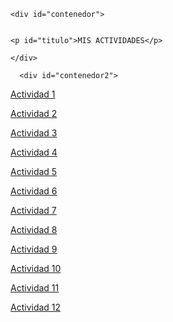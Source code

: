 
<html lang="en" dir="ltr">
  <head>
  <meta charset="utf-8">
  <meta lang="es">
  <meta author="Mario">
  <meta name="viewport" content="width=device-width, initial-scale=1.0">
  <link rel="stylesheet" media="only screen and (max-width: 424px)" href="mobil.css">
  <link rel="stylesheet" media="only screen and (min-width: 425px) and (max-width: 1068px)" href="tablet.css">
  <link rel="stylesheet" media="only screen and (min-width: 1068px)" href="pc.css">
  </head>
  <body>


    <div id="contenedor">


    <p id="titulo">MIS ACTIVIDADES</p>

    </div>

      <div id="contenedor2">

<div id="cuadro1" class="texto"><p class="txt"><a href="index1.html">Actividad 1</p></div></a>

<div id="cuadro2" class="texto"><p class="txt"><a href="index2.html">Actividad 2</p></div></a>

<div id="cuadro3" class="texto"><p class="txt"><a href="index3.html">Actividad 3</p></div></a>

<div id="cuadro4" class="texto"><p class="txt"><a href="index4.html">Actividad 4</p></div></a>

<div id="cuadro5" class="texto"><p class="txt"><a href="index5.html">Actividad 5</p></div></a>

<div id="cuadro6" class="texto"><p class="txt"><a href="index6.html">Actividad 6</p></div></a>

<div id="cuadro7" class="texto"><p class="txt"><a href="index7.html">Actividad 7</p></div></a>

<div id="cuadro8" class="texto"><p class="txt"><a href="index8.html">Actividad 8</p></div></a>

<div id="cuadro9" class="texto"><p class="txt"><a href="index9.html">Actividad 9</p></div></a>

<div id="cuadro10" class="texto"><p class="txt"><a href="index10.html">Actividad 10</p></div></a>

<div id="cuadro11" class="texto"><p class="txt"><a href="index11.html">Actividad 11</p></div></a>

<div id="cuadro12" class="texto"><p class="txt"><a href="index12.html">Actividad 12</p></div></a>




</div>
  </body>
</html>
